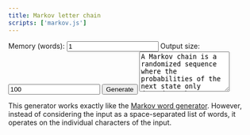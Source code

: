 ```yaml
---
title: Markov letter chain
scripts: ['markov.js']
---
```

<input type="hidden" id="type" value="letters" />
<label for="memory">Memory (words):</label>
<input id="memory" type="text" value="1" />
<label for="size">Output size:</label>
<input id="size" type="text" value="100" />
<button id="start" type="button">Generate</button>
<textarea id="input" rows="5">A Markov chain is a randomized sequence where the probabilities of the next state only depend on the current state. This can be used to generate random texts that superficially resemble a given source text.</textarea>
<div id="output" class="box" hidden></div>

This generator works exactly like the [Markov word generator](words). However,
instead of considering the input as a space-separated list of words, it operates
on the individual characters of the input.
